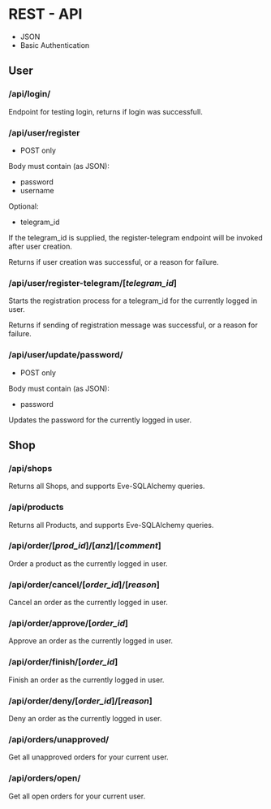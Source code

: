 # REST - API
* JSON
* Basic Authentication
## User

### /api/login/
Endpoint for testing login, returns if login was successfull.
### /api/user/register
* POST only

Body must contain (as JSON):
* password
* username

Optional:
* telegram_id

If the telegram_id is supplied, the register-telegram endpoint will be invoked after user creation.

Returns if user creation was successful, or a reason for failure.
### /api/user/register-telegram/[_telegram_id_]
Starts the registration process for a telegram_id for the currently logged in user.

Returns if sending of registration message was successful, or a reason for failure.
### /api/user/update/password/
* POST only

Body must contain (as JSON):
* password

Updates the password for the currently logged in user.
## Shop

### /api/shops
Returns all Shops, and supports Eve-SQLAlchemy queries.
### /api/products
Returns all Products, and supports Eve-SQLAlchemy queries.
### /api/order/[_prod_id_]/[_anz_]/[_comment_]
Order a product as the currently logged in user.
### /api/order/cancel/[_order_id_]/[_reason_]
Cancel an order as the currently logged in user.
### /api/order/approve/[_order_id_]
Approve an order as the currently logged in user.
### /api/order/finish/[_order_id_]
Finish an order as the currently logged in user.
### /api/order/deny/[_order_id_]/[_reason_]
Deny an order as the currently logged in user.
### /api/orders/unapproved/
Get all unapproved orders for your current user.
### /api/orders/open/
Get all open orders for your current user.


